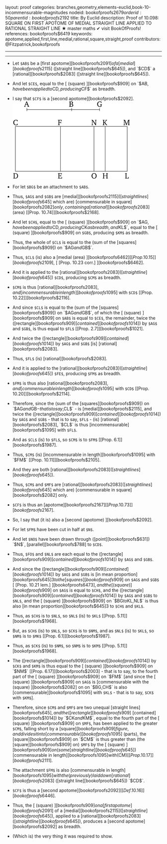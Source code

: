 layout: proof
categories: branches,geometry,elements-euclid,book-10-incommensurable-magnitudes
nodeid: bookofproofs$2679
orderid: 50
parentid: bookofproofs$2192
title: By Euclid
description:  Proof of 10.098: SQUARE ON FIRST APOTOME OF MEDIAL STRAIGHT LINE APPLIED TO RATIONAL STRAIGHT LINE &#9733; master maths &#10004; visit BookOfProofs!
references: bookofproofs$6419
keywords: apotome,applied,first,line,medial,rational,square,straight,proof
contributors: @Fitzpatrick,bookofproofs

---


---



* Let `$AB$` be a [first apotome][bookofproofs$2091] of a [medial][bookofproofs$2115] ([straight line][bookofproofs$645]), and `$CD$` a [rational][bookofproofs$2083] ([straight line][bookofproofs$645]).
* And let `$CE$`, equal to the [ (square) ][bookofproofs$909] on `$AB$`, have been applied to `$CD$`, producing `$CF$` as breadth.
* I say that `$CF$` is a [second apotome][bookofproofs$2092].
![fig097e](https://github.com/bookofproofs/bookofproofs.github.io/blob/main/_sources/_assets/images/euclid/Book10/fig097e.png?raw=true)

* For let `$BG$` be an attachment to `$AB$`.
* Thus, `$AG$` and `$GB$` are [medial][bookofproofs$2115] ([straight lines][bookofproofs$645] which are) [commensurable in square][bookofproofs$2082] only, containing a [rational][bookofproofs$2083] (area) [[Prop. 10.74]][bookofproofs$2168].
* And let `$CH$`, equal to the [ (square) ][bookofproofs$909] on `$AG$`, have been applied to `$CD$`, producing `$CK$` as breadth, and `$KL$`, equal to the [ (square) ][bookofproofs$909] on `$GB$`, producing `$KM$` as breadth.
* Thus, the whole of `$CL$` is equal to the (sum of the [squares][bookofproofs$909]) on `$AG$` and `$GB$`.
* Thus, `$CL$` (is) also a [medial (area) ][bookofproofs$6462] [[Prop. 10.15]][bookofproofs$2109], [ [Prop. 10.23 corr.] ][bookofproofs$6462].
* And it is applied to the [rational][bookofproofs$2083] ([straight line][bookofproofs$645]) `$CD$`, producing `$CM$` as breadth.
* `$CM$` is thus [rational][bookofproofs$2083], and [incommensurable in length][bookofproofs$1095] with `$CD$` [[Prop. 10.22]][bookofproofs$2116].
* And since `$CL$` is equal to the (sum of the [squares][bookofproofs$909]) on `$AG$` and `$GB$`, of which the [ (square) ][bookofproofs$909] on `$AB$` is equal to `$CE$`, the remainder, twice the ([rectangle][bookofproofs$909] [contained][bookofproofs$1014]) by `$AG$` and `$GB$`, is thus equal to `$FL$` [[Prop. 2.7]][bookofproofs$1021].
* And twice the ([rectangle][bookofproofs$909] [contained][bookofproofs$1014]) by `$AG$` and `$GB$` [is] [rational][bookofproofs$2083].
* Thus, `$FL$` (is) [rational][bookofproofs$2083].
* And it is applied to the [rational][bookofproofs$2083] ([straight line][bookofproofs$645]) `$FE$`, producing `$FM$` as breadth.
* `$FM$` is thus also [rational][bookofproofs$2083], and [commensurable in length][bookofproofs$1095] with `$CD$` [[Prop. 10.20]][bookofproofs$2114].
* Therefore, since the (sum of the [squares][bookofproofs$909]) on `$AG$` and `$GB$` - that is to say, `$CL$` - is [medial][bookofproofs$2115], and twice the ([rectangle][bookofproofs$909] [contained][bookofproofs$1014]) by `$AG$` and `$GB$` - that is to say, `$FL$` - (is) [rational][bookofproofs$2083], `$CL$` is thus [incommensurable][bookofproofs$1095] with `$FL$`.
* And as `$CL$` (is) to `$FL$`, so `$CM$` is to `$FM$` [[Prop. 6.1]][bookofproofs$1987].
* Thus, `$CM$` (is) [incommensurable in length][bookofproofs$1095] with `$FM$` [[Prop. 10.11]][bookofproofs$2105].
* And they are both [rational][bookofproofs$2083] ([straight lines][bookofproofs$645]).
* Thus, `$CM$` and `$MF$` are [rational][bookofproofs$2083] ([straight lines][bookofproofs$645] which are) [commensurable in square][bookofproofs$2082] only.
* `$CF$` is thus an [apotome][bookofproofs$2167] [[Prop. 10.73]][bookofproofs$2167].
* So, I say that (it is) also a [second (apotome) ][bookofproofs$2092].
* For let `$FM$` have been cut in half at `$N$`.
* And let `$NO$` have been drawn through ([point][bookofproofs$631]) `$N$`, [parallel][bookofproofs$788] to `$CD$`.
* Thus, `$FO$` and `$NL$` are each equal to the ([rectangle][bookofproofs$909] [contained][bookofproofs$1014]) by `$AG$` and `$GB$`.
* And since the ([rectangle][bookofproofs$909] [contained][bookofproofs$1014]) by `$AG$` and `$GB$` is [in mean proportion][bookofproofs$645]3 to the [squares][bookofproofs$909] on `$AG$` and `$GB$` [ [Prop. 10.21 lem.] ][bookofproofs$6473], and the [ (square) ][bookofproofs$909] on `$AG$` is equal to `$CH$`, and the ([rectangle][bookofproofs$909] [contained][bookofproofs$1014]) by `$AG$` and `$GB$` to `$NL$`, and the [ (square) ][bookofproofs$909] on `$BG$` to `$KL$`, `$NL$` is thus also [in mean proportion][bookofproofs$645]3 to `$CH$` and `$KL$`.
* Thus, as `$CH$` is to `$NL$`, so `$NL$` (is) to `$KL$` [[Prop. 5.11]][bookofproofs$1968].
* But, as `$CH$` (is) to `$NL$`, so `$CK$` is to `$NM$`, and as `$NL$` (is) to `$KL$`, so `$NM$` is to `$MK$` [[Prop. 6.1]][bookofproofs$1987].
* Thus, as `$CK$` (is) to `$NM$`, so `$NM$` is to `$KM$` [[Prop. 5.11]][bookofproofs$1968].
* The ([rectangle][bookofproofs$909] [contained][bookofproofs$1014]) by `$CK$` and `$KM$` is thus equal to the [ (square) ][bookofproofs$909] on `$NM$` [[Prop. 6.17]][bookofproofs$2003] - that is to say, to the fourth part of the [ (square) ][bookofproofs$909] on `$FM$` [and since the [ (square) ][bookofproofs$909] on `$AG$` is [commensurable with the (square) ][bookofproofs$2082] on on `$BG$`, `$CH$` is also [commensurable][bookofproofs$1095] with `$KL$` - that is to say, `$CK$` with `$KM$`].
* Therefore, since `$CM$` and `$MF$` are two unequal [straight lines][bookofproofs$645], and the ([rectangle][bookofproofs$909] [contained][bookofproofs$1014]) by `$CK$` and `$KM$`, equal to the fourth part of the [ (square) ][bookofproofs$909] on `$MF$`, has been applied to the greater `$CM$`, falling short by a [square][bookofproofs$909] figure, and divides it into [commensurable][bookofproofs$1095] (parts), the [square][bookofproofs$909] on `$CM$` is thus greater than (the [square][bookofproofs$909] on) `$MF$` by the [ (square) ][bookofproofs$909] on (some [straight line][bookofproofs$645]) [commensurable in length][bookofproofs$1095] with ($CM$) [[Prop. 10.17]][bookofproofs$2111].
* The attachment `$FM$` is also [commensurable in length][bookofproofs$1095] with the (previously) laid down [rational][bookofproofs$2083] ([straight line][bookofproofs$645]) `$CD$`.
* `$CF$` is thus a [second apotome][bookofproofs$2092] [ [Def. 10.16] ][bookofproofs$6446].
* Thus, the [ (square) ][bookofproofs$909] on a [first apotome][bookofproofs$2091] of a [medial][bookofproofs$2115] ([straight line][bookofproofs$645]), applied to a [rational][bookofproofs$2083] ([straight line][bookofproofs$645]), produces a [second apotome][bookofproofs$2092] as breadth.
* (Which is) the very thing it was required to show.
